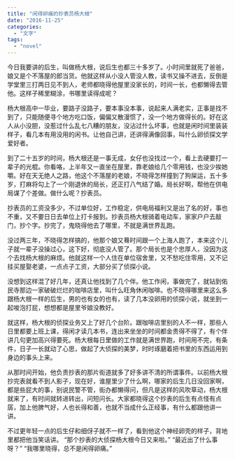 ```yaml
---
title: "闲得卵痛的抄表员杨大根"
date: "2016-11-25"
categories: 
  - "文字"
tags: 
  - "novel"
---
```


今日我要讲的后生，叫做杨大根，说后生也都三十多岁了。小时间里就死了爸爸，娘又是个不落屋的郎当货。他就这样从小没人管没人教，读书又操不进去，反倒是学堂里三打两日见不到人，老师都晓得他屋里没家长的，时间一长，也都懒得去管他。这样子稀里糊涂，书哪里读得成呢？

杨大根高中一毕业，要路子没路子，要本事没本事，说起来人满老实，正事是找不到了，只能随便寻个地方吃口饭，偏偏又散漫惯了，没一个地方做得长的。好在这人从小没胆，没惹过什么乱七八糟的朋友，没沾过什么坏事，也就是闲时间里装装样子，看几本有用没用的闲书。让他自己讲，还讲得满像回事，叫什么卵侦探文学爱好者。

到了二十五岁的时间，杨大根还是一事无成，女仔也没找过一个，看上去硬要打一辈子的光棍。你看咯，上半年又一直坐在屋里，靠老娘给几个零用钱，也没少挨她嚼。好在天无绝人之路，他这个不落屋的老娘，不晓得怎样撞到了狗屎运，五十多岁，打麻将勾上了一个刚退休的局长，还正打八气结了婚。局长好啊，帮他在供电局谋了个差做。做什么呢？抄表员。

抄表员的工资没多少，不过单位好，工作稳定，供电局福利又是出了名的好，事也不重，又不要日日去单位上打卡报到。抄表员杨大根骑着电动车，家家户户去敲门，抄个字。抄完了，鬼晓得他去了哪里，不就是满世界乱跑。

没过两三年，不晓得怎样搞的，他那个娘又蓦时间跟一个上海人跑了，本来这个儿子就一辈子没操过心，这下好，彻底没人管了。那个局长也是个忠厚人，没因为这个去找杨大根的麻烦。他就这样一个人住在单位宿舍里，又不愁吃住零用，又不记挂买屋娶老婆，一点点子工资，大部分买了侦探小说。

没想到这样混了好几年，还真让他找到了几个伴。他工作闲，事做完了，就钻到佑民寺那边一家破破烂烂的咖啡店里，叫什么旺角休闲咖啡。也不晓得哪里来这么多跟杨大根一样的后生，男的也有女的也有，读了几本没卵用的侦探小说，就坐到一起唆泡打屁，想想都是屋里爷娘没教好。

就这样，杨大根的侦探业务又上了好几个台阶。跟咖啡店里别的人不一样，那些人日里都要上班上课，得闲才读几本书，连出来坐坐的时间都金贵得不得了，有个伴讲几句更加高兴得要死。杨大根每日里做的工作就是满世界跑，时间用不完，有条件，日子一长就动了心思，做起了大侦探的美梦，时时琢磨着把书里的东西运用到身边的事头上来。

从那时间开始，他负责抄表的那片街道就多了好多讲不清的所谓事件。以前杨大根抄完表就看不到人影子，现在好，谁屋里少了什么啊，哪家的后生几日没回家啊，都是些屁大的事，别说民警不管，街办都懒得问，但凡是这样的风吹草动，杨大根就来了，有时间就转进转出，问短问长。大家都晓得这个抄表的后生有点怪有点孱，加上他脾气好，人也长得和善，也就不当成什么正经事，有什么都跟他讲一讲。

不过更年轻一点的后生仔和细伢子就不一样了，看到他这个神经卵壳的样子，背地里都把他当笑话讲。 “那个抄表的大侦探杨大根今日又来啦。” “最近出了什么事呀？” “我哪里晓得，总不是闲得卵痛。”
